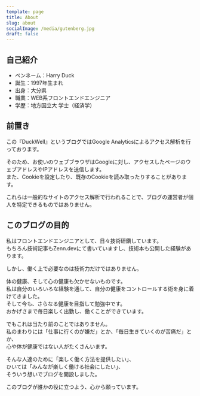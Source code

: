 ```yaml
---
template: page
title: About
slug: about
socialImage: /media/gutenberg.jpg
draft: false
---
```

## 自己紹介

* ペンネーム：Harry Duck
* 誕生：1997年生まれ
* 出身：大分県
* 職業：WEB系フロントエンドエンジニア
* 学歴：地方国立大 学士（経済学）

## 前置き
この『DuckWell』というブログではGoogle Analyticsによるアクセス解析を行っております。  

そのため、お使いのウェブブラウザはGoogleに対し、アクセスしたページのウェブアドレスやIPアドレスを送信します。  
また、Cookieを設定したり、既存のCookieを読み取ったりすることがあります。  

これらは一般的なサイトのアクセス解析で行われることで、ブログの運営者が個人を特定できるものではありません。  

## このブログの目的

私はフロントエンドエンジニアとして、日々技術研鑽しています。  
もちろん技術記事もZenn.devにて書いていますし、技術本も公開した経験があります。  

しかし、働く上で必要なのは技術力だけではありません。  

体の健康、そして心の健康も欠かせないものです。  
私は自分のいろいろな経験を通して、自分の健康をコントロールする術を身に着けてきました。  
そして今も、さらなる健康を目指して勉強中です。  
おかげさまで毎日楽しく出勤し、働くことができています。  

でもこれは当たり前のことではありません。  
私のまわりには「仕事に行くのが嫌だ」とか、「毎日生きていくのが苦痛だ」とか、  
心や体が健康ではない人がたくさんいます。  

そんな人達のために「楽しく働く方法を提供したい」、  
ひいては「みんなが楽しく働ける社会にしたい」、  
そういう想いでブログを開設しました。  

このブログが誰かの役に立つよう、心から願っています。